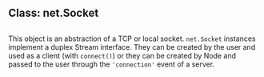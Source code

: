 ## Class: net.Socket

## 

This object is an abstraction of a TCP or local socket. `net.Socket`
instances implement a duplex Stream interface. They can be created by the
user and used as a client (with `connect()`) or they can be created by Node
and passed to the user through the `'connection'` event of a server.
